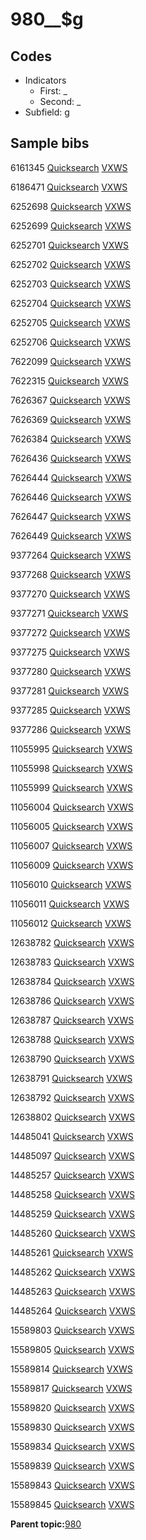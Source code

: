 # 980\_\_$g

## Codes

-   Indicators
    -   First: \_
    -   Second: \_
-   Subfield: g

## Sample bibs

6161345 [Quicksearch](https://search.library.yale.edu/catalog/6161345) [VXWS](http://prodorbis.library.yale.edu:7014/vxws/GetHoldingsService?bibId=6161345)

6186471 [Quicksearch](https://search.library.yale.edu/catalog/6186471) [VXWS](http://prodorbis.library.yale.edu:7014/vxws/GetHoldingsService?bibId=6186471)

6252698 [Quicksearch](https://search.library.yale.edu/catalog/6252698) [VXWS](http://prodorbis.library.yale.edu:7014/vxws/GetHoldingsService?bibId=6252698)

6252699 [Quicksearch](https://search.library.yale.edu/catalog/6252699) [VXWS](http://prodorbis.library.yale.edu:7014/vxws/GetHoldingsService?bibId=6252699)

6252701 [Quicksearch](https://search.library.yale.edu/catalog/6252701) [VXWS](http://prodorbis.library.yale.edu:7014/vxws/GetHoldingsService?bibId=6252701)

6252702 [Quicksearch](https://search.library.yale.edu/catalog/6252702) [VXWS](http://prodorbis.library.yale.edu:7014/vxws/GetHoldingsService?bibId=6252702)

6252703 [Quicksearch](https://search.library.yale.edu/catalog/6252703) [VXWS](http://prodorbis.library.yale.edu:7014/vxws/GetHoldingsService?bibId=6252703)

6252704 [Quicksearch](https://search.library.yale.edu/catalog/6252704) [VXWS](http://prodorbis.library.yale.edu:7014/vxws/GetHoldingsService?bibId=6252704)

6252705 [Quicksearch](https://search.library.yale.edu/catalog/6252705) [VXWS](http://prodorbis.library.yale.edu:7014/vxws/GetHoldingsService?bibId=6252705)

6252706 [Quicksearch](https://search.library.yale.edu/catalog/6252706) [VXWS](http://prodorbis.library.yale.edu:7014/vxws/GetHoldingsService?bibId=6252706)

7622099 [Quicksearch](https://search.library.yale.edu/catalog/7622099) [VXWS](http://prodorbis.library.yale.edu:7014/vxws/GetHoldingsService?bibId=7622099)

7622315 [Quicksearch](https://search.library.yale.edu/catalog/7622315) [VXWS](http://prodorbis.library.yale.edu:7014/vxws/GetHoldingsService?bibId=7622315)

7626367 [Quicksearch](https://search.library.yale.edu/catalog/7626367) [VXWS](http://prodorbis.library.yale.edu:7014/vxws/GetHoldingsService?bibId=7626367)

7626369 [Quicksearch](https://search.library.yale.edu/catalog/7626369) [VXWS](http://prodorbis.library.yale.edu:7014/vxws/GetHoldingsService?bibId=7626369)

7626384 [Quicksearch](https://search.library.yale.edu/catalog/7626384) [VXWS](http://prodorbis.library.yale.edu:7014/vxws/GetHoldingsService?bibId=7626384)

7626436 [Quicksearch](https://search.library.yale.edu/catalog/7626436) [VXWS](http://prodorbis.library.yale.edu:7014/vxws/GetHoldingsService?bibId=7626436)

7626444 [Quicksearch](https://search.library.yale.edu/catalog/7626444) [VXWS](http://prodorbis.library.yale.edu:7014/vxws/GetHoldingsService?bibId=7626444)

7626446 [Quicksearch](https://search.library.yale.edu/catalog/7626446) [VXWS](http://prodorbis.library.yale.edu:7014/vxws/GetHoldingsService?bibId=7626446)

7626447 [Quicksearch](https://search.library.yale.edu/catalog/7626447) [VXWS](http://prodorbis.library.yale.edu:7014/vxws/GetHoldingsService?bibId=7626447)

7626449 [Quicksearch](https://search.library.yale.edu/catalog/7626449) [VXWS](http://prodorbis.library.yale.edu:7014/vxws/GetHoldingsService?bibId=7626449)

9377264 [Quicksearch](https://search.library.yale.edu/catalog/9377264) [VXWS](http://prodorbis.library.yale.edu:7014/vxws/GetHoldingsService?bibId=9377264)

9377268 [Quicksearch](https://search.library.yale.edu/catalog/9377268) [VXWS](http://prodorbis.library.yale.edu:7014/vxws/GetHoldingsService?bibId=9377268)

9377270 [Quicksearch](https://search.library.yale.edu/catalog/9377270) [VXWS](http://prodorbis.library.yale.edu:7014/vxws/GetHoldingsService?bibId=9377270)

9377271 [Quicksearch](https://search.library.yale.edu/catalog/9377271) [VXWS](http://prodorbis.library.yale.edu:7014/vxws/GetHoldingsService?bibId=9377271)

9377272 [Quicksearch](https://search.library.yale.edu/catalog/9377272) [VXWS](http://prodorbis.library.yale.edu:7014/vxws/GetHoldingsService?bibId=9377272)

9377275 [Quicksearch](https://search.library.yale.edu/catalog/9377275) [VXWS](http://prodorbis.library.yale.edu:7014/vxws/GetHoldingsService?bibId=9377275)

9377280 [Quicksearch](https://search.library.yale.edu/catalog/9377280) [VXWS](http://prodorbis.library.yale.edu:7014/vxws/GetHoldingsService?bibId=9377280)

9377281 [Quicksearch](https://search.library.yale.edu/catalog/9377281) [VXWS](http://prodorbis.library.yale.edu:7014/vxws/GetHoldingsService?bibId=9377281)

9377285 [Quicksearch](https://search.library.yale.edu/catalog/9377285) [VXWS](http://prodorbis.library.yale.edu:7014/vxws/GetHoldingsService?bibId=9377285)

9377286 [Quicksearch](https://search.library.yale.edu/catalog/9377286) [VXWS](http://prodorbis.library.yale.edu:7014/vxws/GetHoldingsService?bibId=9377286)

11055995 [Quicksearch](https://search.library.yale.edu/catalog/11055995) [VXWS](http://prodorbis.library.yale.edu:7014/vxws/GetHoldingsService?bibId=11055995)

11055998 [Quicksearch](https://search.library.yale.edu/catalog/11055998) [VXWS](http://prodorbis.library.yale.edu:7014/vxws/GetHoldingsService?bibId=11055998)

11055999 [Quicksearch](https://search.library.yale.edu/catalog/11055999) [VXWS](http://prodorbis.library.yale.edu:7014/vxws/GetHoldingsService?bibId=11055999)

11056004 [Quicksearch](https://search.library.yale.edu/catalog/11056004) [VXWS](http://prodorbis.library.yale.edu:7014/vxws/GetHoldingsService?bibId=11056004)

11056005 [Quicksearch](https://search.library.yale.edu/catalog/11056005) [VXWS](http://prodorbis.library.yale.edu:7014/vxws/GetHoldingsService?bibId=11056005)

11056007 [Quicksearch](https://search.library.yale.edu/catalog/11056007) [VXWS](http://prodorbis.library.yale.edu:7014/vxws/GetHoldingsService?bibId=11056007)

11056009 [Quicksearch](https://search.library.yale.edu/catalog/11056009) [VXWS](http://prodorbis.library.yale.edu:7014/vxws/GetHoldingsService?bibId=11056009)

11056010 [Quicksearch](https://search.library.yale.edu/catalog/11056010) [VXWS](http://prodorbis.library.yale.edu:7014/vxws/GetHoldingsService?bibId=11056010)

11056011 [Quicksearch](https://search.library.yale.edu/catalog/11056011) [VXWS](http://prodorbis.library.yale.edu:7014/vxws/GetHoldingsService?bibId=11056011)

11056012 [Quicksearch](https://search.library.yale.edu/catalog/11056012) [VXWS](http://prodorbis.library.yale.edu:7014/vxws/GetHoldingsService?bibId=11056012)

12638782 [Quicksearch](https://search.library.yale.edu/catalog/12638782) [VXWS](http://prodorbis.library.yale.edu:7014/vxws/GetHoldingsService?bibId=12638782)

12638783 [Quicksearch](https://search.library.yale.edu/catalog/12638783) [VXWS](http://prodorbis.library.yale.edu:7014/vxws/GetHoldingsService?bibId=12638783)

12638784 [Quicksearch](https://search.library.yale.edu/catalog/12638784) [VXWS](http://prodorbis.library.yale.edu:7014/vxws/GetHoldingsService?bibId=12638784)

12638786 [Quicksearch](https://search.library.yale.edu/catalog/12638786) [VXWS](http://prodorbis.library.yale.edu:7014/vxws/GetHoldingsService?bibId=12638786)

12638787 [Quicksearch](https://search.library.yale.edu/catalog/12638787) [VXWS](http://prodorbis.library.yale.edu:7014/vxws/GetHoldingsService?bibId=12638787)

12638788 [Quicksearch](https://search.library.yale.edu/catalog/12638788) [VXWS](http://prodorbis.library.yale.edu:7014/vxws/GetHoldingsService?bibId=12638788)

12638790 [Quicksearch](https://search.library.yale.edu/catalog/12638790) [VXWS](http://prodorbis.library.yale.edu:7014/vxws/GetHoldingsService?bibId=12638790)

12638791 [Quicksearch](https://search.library.yale.edu/catalog/12638791) [VXWS](http://prodorbis.library.yale.edu:7014/vxws/GetHoldingsService?bibId=12638791)

12638792 [Quicksearch](https://search.library.yale.edu/catalog/12638792) [VXWS](http://prodorbis.library.yale.edu:7014/vxws/GetHoldingsService?bibId=12638792)

12638802 [Quicksearch](https://search.library.yale.edu/catalog/12638802) [VXWS](http://prodorbis.library.yale.edu:7014/vxws/GetHoldingsService?bibId=12638802)

14485041 [Quicksearch](https://search.library.yale.edu/catalog/14485041) [VXWS](http://prodorbis.library.yale.edu:7014/vxws/GetHoldingsService?bibId=14485041)

14485097 [Quicksearch](https://search.library.yale.edu/catalog/14485097) [VXWS](http://prodorbis.library.yale.edu:7014/vxws/GetHoldingsService?bibId=14485097)

14485257 [Quicksearch](https://search.library.yale.edu/catalog/14485257) [VXWS](http://prodorbis.library.yale.edu:7014/vxws/GetHoldingsService?bibId=14485257)

14485258 [Quicksearch](https://search.library.yale.edu/catalog/14485258) [VXWS](http://prodorbis.library.yale.edu:7014/vxws/GetHoldingsService?bibId=14485258)

14485259 [Quicksearch](https://search.library.yale.edu/catalog/14485259) [VXWS](http://prodorbis.library.yale.edu:7014/vxws/GetHoldingsService?bibId=14485259)

14485260 [Quicksearch](https://search.library.yale.edu/catalog/14485260) [VXWS](http://prodorbis.library.yale.edu:7014/vxws/GetHoldingsService?bibId=14485260)

14485261 [Quicksearch](https://search.library.yale.edu/catalog/14485261) [VXWS](http://prodorbis.library.yale.edu:7014/vxws/GetHoldingsService?bibId=14485261)

14485262 [Quicksearch](https://search.library.yale.edu/catalog/14485262) [VXWS](http://prodorbis.library.yale.edu:7014/vxws/GetHoldingsService?bibId=14485262)

14485263 [Quicksearch](https://search.library.yale.edu/catalog/14485263) [VXWS](http://prodorbis.library.yale.edu:7014/vxws/GetHoldingsService?bibId=14485263)

14485264 [Quicksearch](https://search.library.yale.edu/catalog/14485264) [VXWS](http://prodorbis.library.yale.edu:7014/vxws/GetHoldingsService?bibId=14485264)

15589803 [Quicksearch](https://search.library.yale.edu/catalog/15589803) [VXWS](http://prodorbis.library.yale.edu:7014/vxws/GetHoldingsService?bibId=15589803)

15589805 [Quicksearch](https://search.library.yale.edu/catalog/15589805) [VXWS](http://prodorbis.library.yale.edu:7014/vxws/GetHoldingsService?bibId=15589805)

15589814 [Quicksearch](https://search.library.yale.edu/catalog/15589814) [VXWS](http://prodorbis.library.yale.edu:7014/vxws/GetHoldingsService?bibId=15589814)

15589817 [Quicksearch](https://search.library.yale.edu/catalog/15589817) [VXWS](http://prodorbis.library.yale.edu:7014/vxws/GetHoldingsService?bibId=15589817)

15589820 [Quicksearch](https://search.library.yale.edu/catalog/15589820) [VXWS](http://prodorbis.library.yale.edu:7014/vxws/GetHoldingsService?bibId=15589820)

15589830 [Quicksearch](https://search.library.yale.edu/catalog/15589830) [VXWS](http://prodorbis.library.yale.edu:7014/vxws/GetHoldingsService?bibId=15589830)

15589834 [Quicksearch](https://search.library.yale.edu/catalog/15589834) [VXWS](http://prodorbis.library.yale.edu:7014/vxws/GetHoldingsService?bibId=15589834)

15589839 [Quicksearch](https://search.library.yale.edu/catalog/15589839) [VXWS](http://prodorbis.library.yale.edu:7014/vxws/GetHoldingsService?bibId=15589839)

15589843 [Quicksearch](https://search.library.yale.edu/catalog/15589843) [VXWS](http://prodorbis.library.yale.edu:7014/vxws/GetHoldingsService?bibId=15589843)

15589845 [Quicksearch](https://search.library.yale.edu/catalog/15589845) [VXWS](http://prodorbis.library.yale.edu:7014/vxws/GetHoldingsService?bibId=15589845)

**Parent topic:**[980](../../tags/980/980.md)

